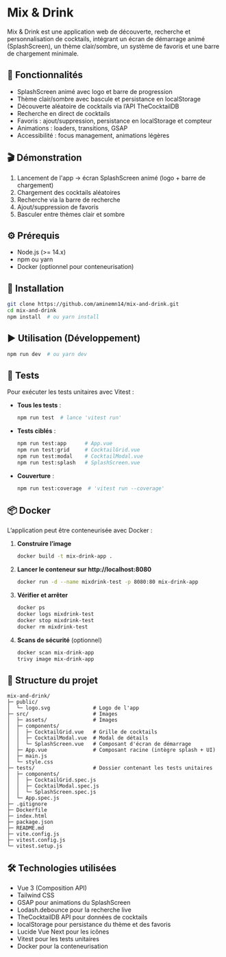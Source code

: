 # Mix & Drink

Mix & Drink est une application web de découverte, recherche et personnalisation de cocktails, intégrant un écran de démarrage animé (SplashScreen), un thème clair/sombre, un système de favoris et une barre de chargement minimale.

## 🚀 Fonctionnalités

- SplashScreen animé avec logo et barre de progression
- Thème clair/sombre avec bascule et persistance en localStorage
- Découverte aléatoire de cocktails via l’API TheCocktailDB
- Recherche en direct de cocktails
- Favoris : ajout/suppression, persistance en localStorage et compteur
- Animations : loaders, transitions, GSAP
- Accessibilité : focus management, animations légères

## 🎬 Démonstration

1. Lancement de l'app → écran SplashScreen animé (logo + barre de chargement)
2. Chargement des cocktails aléatoires
3. Recherche via la barre de recherche
4. Ajout/suppression de favoris
5. Basculer entre thèmes clair et sombre

## ⚙️ Prérequis

- Node.js (>= 14.x)
- npm ou yarn
- Docker (optionnel pour conteneurisation)

## 🔧 Installation

```bash
git clone https://github.com/aminemn14/mix-and-drink.git
cd mix-and-drink
npm install  # ou yarn install
```

## ▶️ Utilisation (Développement)

```bash
npm run dev  # ou yarn dev
```

## 🧪 Tests

Pour exécuter les tests unitaires avec Vitest :

- **Tous les tests** :

  ```bash
  npm run test  # lance 'vitest run'
  ```

- **Tests ciblés** :

  ```bash
  npm run test:app      # App.vue
  npm run test:grid     # CocktailGrid.vue
  npm run test:modal    # CocktailModal.vue
  npm run test:splash   # SplashScreen.vue
  ```

- **Couverture** :

  ```bash
  npm run test:coverage  # 'vitest run --coverage'
  ```

## 📦 Docker

L’application peut être conteneurisée avec Docker :

1. **Construire l’image**

   ```bash
   docker build -t mix-drink-app .
   ```

2. **Lancer le conteneur sur http://localhost:8080**

   ```bash
   docker run -d --name mixdrink-test -p 8080:80 mix-drink-app
   ```

3. **Vérifier et arrêter**

   ```bash
   docker ps
   docker logs mixdrink-test
   docker stop mixdrink-test
   docker rm mixdrink-test
   ```

4. **Scans de sécurité** (optionnel)

   ```bash
   docker scan mix-drink-app
   trivy image mix-drink-app
   ```

## 📁 Structure du projet

```
mix-and-drink/
├─ public/
│  └─ logo.svg              # Logo de l'app
├─ src/                     # Images
│  ├─ assets/               # Images
│  ├─ components/
│  │  ├─ CocktailGrid.vue   # Grille de cocktails
│  │  ├─ CocktailModal.vue  # Modal de détails
│  │  └─ SplashScreen.vue   # Composant d'écran de démarrage
│  ├─ App.vue               # Composant racine (intègre splash + UI)
│  ├─ main.js
│  └─ style.css
├─ tests/                   # Dossier contenant les tests unitaires
│  ├─ components/
│  │  ├─ CocktailGrid.spec.js
│  │  ├─ CocktailModal.spec.js
│  │  └─ SplashScreen.spec.js
│  └─ App.spec.js
├─ .gitignore
├─ Dockerfile
├─ index.html
├─ package.json
├─ README.md
├─ vite.config.js
├─ vitest.config.js
└─ vitest.setup.js
```

## 🛠️ Technologies utilisées

- Vue 3 (Composition API)
- Tailwind CSS
- GSAP pour animations du SplashScreen
- Lodash.debounce pour la recherche live
- TheCocktailDB API pour données de cocktails
- localStorage pour persistance du thème et des favoris
- Lucide Vue Next pour les icônes
- Vitest pour les tests unitaires
- Docker pour la conteneurisation
